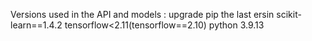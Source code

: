 Versions used in the API and models :
upgrade pip the last ersin 
scikit-learn==1.4.2
tensorflow<2.11(tensorflow==2.10)
python 3.9.13
